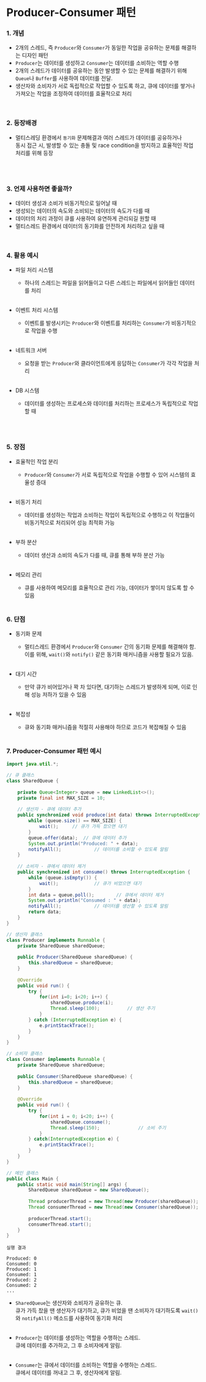 # Producer-Consumer 패턴

### 1. 개념
- 2개의 스레드, 즉 `Producer`와 `Consumer`가 동일한 작업을 공유하는 문제를 해결하는 디자인 패턴
- `Producer`는 데이터를 생성하고 `Consumer`는 데이터를 소비하는 역할 수행
- 2개의 스레드가 데이터를 공유하는 동안 발생할 수 있는 문제를 해결하기 위해 `Queue`나 `Buffer`를 사용하여 데이터를 전달.
- 생산자와 소비자가 서로 독립적으로 작업할 수 있도록 하고, 큐에 데이터를 쌓거나 가져오는 작업을 조정하여 데이터를 효율적으로 처리

<br>

### 2. 등장배경
- 멀티스레딩 환경에서 `동기화` 문제해결과 여러 스레드가 데이터를 공유하거나 <br> 
  동시 접근 시, 발생할 수 있는 충돌 및 race condition을 방지하고 효율적인 작업 처리를 위해 등장 <br><br>

<br>

### 3. 언제 사용하면 좋을까?
- 데이터 생성과 소비가 비동기적으로 일어날 때
- 생성되는 데이터의 속도와 소비되는 데이터의 속도가 다를 때
- 데이터의 처리 과정이 큐를 사용하여 유연하게 관리되길 원할 때
- 멀티스레드 환경에서 데이터의 동기화를 안전하게 처리하고 싶을 때

<br>

### 4. 활용 예시
- 파일 처리 시스템
    - 하나의 스레드는 파일을 읽어들이고 다른 스레드는 파일에서 읽어들인 데이터를 처리 <br><br>

- 이벤트 처리 시스템
    - 이벤트를 발생시키는 `Producer`와 이벤트를 처리하는 `Consumer`가 비동기적으로 작업을 수행 <br><br>

- 네트워크 서버
    - 요청을 받는 `Producer`와 클라이언트에게 응답하는 `Consumer`가 각각 작업을 처리 <br><br>

- DB 시스템
  - 데이터를 생성하는 프로세스와 데이터를 처리하는 프로세스가 독립적으로 작업할 때 <br><br>

<br>

### 5. 장점
- 효율적인 작업 분리
    - `Producer`와 `Consumer`가 서로 독립적으로 작업을 수행할 수 있어 시스템의 효율성 증대 <br><br>
    
- 비동기 처리
    - 데이터를 생성하는 작업과 소비하는 작업이 독립적으로 수행하고 이 작업들이 비동기적으로 처리되어 성능 최적화 가능 <br><br>

- 부하 분산
    - 데이터 생산과 소비의 속도가 다를 때, 큐를 통해 부하 분산 가능 <br><br>
  
- 메모리 관리
  - 큐를 사용하여 메모리를 효율적으로 관리 가능, 데이터가 쌓이지 않도록 할 수 있음 <br><br>


### 6. 단점
- 동기화 문제
    - 멀티스레드 환경에서 `Producer`와 `Consumer` 간의 동기화 문제를 해결해야 함. <br>
      이를 위해, `wait()`와 `notify()` 같은 동기화 매커니즘을 사용할 필요가 있음. <br><br>

- 대기 시간
    - 만약 큐가 비어있거나 꽉 차 있다면, 대기하는 스레드가 발생하게 되며, 이로 인해 성능 저하가 있을 수 있음 <br><br>

- 복잡성
    - 큐와 동기화 매커니즘을 적절히 사용해야 하므로 코드가 복잡해질 수 있음 <br><br>


### 7. Producer-Consumer 패턴 예시
```Java
import java.util.*;

// 큐 클래스
class SharedQueue {
    
    private Queue<Integer> queue = new LinkedList<>();
    private final int MAX_SIZE = 10;
    
    // 생산자 - 큐에 데이터 추가
    public synchronized void produce(int data) throws InterruptedException {
        while (queue.size() == MAX_SIZE) {
            wait();     // 큐가 가득 찼으면 대기
        }
        queue.offer(data);  // 큐에 데이터 추가
        System.out.println("Produced: " + data);
        notifyAll();            // 데이터를 소비할 수 있도록 알림
    }
    
    // 소비자 - 큐에서 데이터 제거
    public synchronized int consume() throws InterruptedException {
        while (queue.isEmpty()) {
            wait();             // 큐가 비었으면 대기
        }
        int data = queue.poll();        // 큐에서 데이터 제거
        System.out.println("Consumed : " + data);
        notifyAll();            // 데이터를 생산할 수 있도록 알림
        return data;
    }
}

// 생산자 클래스
class Producer implements Runnable {
    private SharedQueue sharedQueue;
    
    public Producer(SharedQueue sharedQueue) {
        this.sharedQueue = sharedQueue;
    }
    
    @Override
    public void run() {
        try {
            for(int i=0; i<20; i++) {
                sharedQueue.produce(i);
                Thread.sleep(100);          // 생산 주기
            }
        } catch (InterruptedException e) {
            e.printStackTrace();
        }
    }
}

// 소비자 클래스
class Consumer implements Runnable {
    private SharedQueue sharedQueue;
    
    public Consumer(SharedQueue sharedQueue) {
        this.sharedQueue = sharedQueue;
    }
    
    @Override
    public void run() {
        try {
            for(int i = 0; i<20; i++) {
                sharedQueue.consume();
                Thread.sleep(150);              // 소비 주기
            }
        } catch(InterruptedException e) {
            e.printStackTrace();
        }
    }
}

// 메인 클래스
public class Main {
    public static void main(String[] args) {
        SharedQueue sharedQueue = new SharedQueue();
        
        Thread producerThread = new Thread(new Producer(sharedQueue));
        Thread consumerThread = new Thread(new Consumer(sharedQueue));
        
        producerThread.start();
        consumerThread.start();
    }
}
```
```text
실행 결과

Produced: 0
Consumed: 0
Produced: 1
Consumed: 1
Produced: 2
Consumed: 2
...

```
- `SharedQueue`는 생산자와 소비자가 공유하는 큐. <br>
  큐가 가득 찼을 땐 생산자가 대기하고, 큐가 비었을 땐 소비자가 대기하도록 `wait()`와 `notifyAll()` 메소드를 사용하여 동기화 처리 <br><br>

- `Producer`는 데이터를 생성하는 역할을 수행하는 스레드. <br>
  큐에 데이터를 추가하고, 그 후 소비자에게 알림. <br><br>

- `Consumer`는 큐에서 데이터를 소비하는 역할을 수행하는 스레드. <br>
  큐에서 데이터를 꺼내고 그 후, 생산자에게 알림. <br><br>

